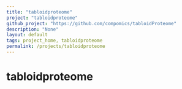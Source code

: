 ```yaml
---
title: "tabloidproteome"
project: "tabloidproteome"
github_project: "https://github.com/compomics/tabloidProteome"
description: "None"
layout: default
tags: project_home, tabloidproteome
permalink: /projects/tabloidproteome
---
```


# tabloidproteome
